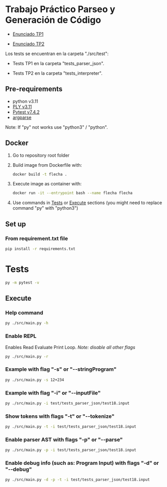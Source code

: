 # Trabajo Práctico Parseo y Generación de Código

- [Enunciado TP1](./docs/tp1.pdf)

- [Enunciado TP2](./docs/tp2.pdf)

Los tests se encuentran en la carpeta "./src/test":

- Tests TP1 en la carpeta "tests_parser_json".

- Tests TP2 en la carpeta "tests_interpreter".

## Pre-requirements

- python v3.11
- [PLY v3.11](https://github.com/dabeaz/ply)
- [Pytest v7.4.2](https://pypi.org/project/pytest/)
- [argparse](https://docs.python.org/3/library/argparse.html)

Note: If "py" not works use "python3" / "python".

## Docker

1) Go to repository root folder
2) Build image from Dockerfile with:

    ```bash
    docker build -t flecha .
    ```

3) Execute image as container with:

    ```bash
    docker run -it --entrypoint bash --name flecha flecha
    ```

4) Use commands in [Tests](#tests) or [Execute](#execute) sections (you might need to replace command "py" with "python3")


## Set up 


### From requirement.txt file

```bash
pip install -r requirements.txt
```

# Tests

```bash
py -m pytest -v
```

## Execute

### Help command
```bash
py ./src/main.py -h
```


### Enable REPL

Enables Read Evaluate Print Loop. _Note: disable all other flags_

```bash
py ./src/main.py -r
```

### Example with flag "-s" or "--stringProgram"
```bash
py ./src/main.py -s 12+234
```

### Example with flag "-i" or "--inputFile"
```bash
py ./src/main.py -i test/tests_parser_json/test18.input
```

### Show tokens with flags "-t" or "--tokenize"
```bash
py ./src/main.py -t -i test/tests_parser_json/test18.input
```

### Enable parser AST with flags "-p" or "--parse" 
```bash
py ./src/main.py -p -i test/tests_parser_json/test18.input
```

### Enable debug info (such as: Program Input) with flags "-d" or "--debug" 
```bash
py ./src/main.py -d -p -t -i test/tests_parser_json/test18.input
```
